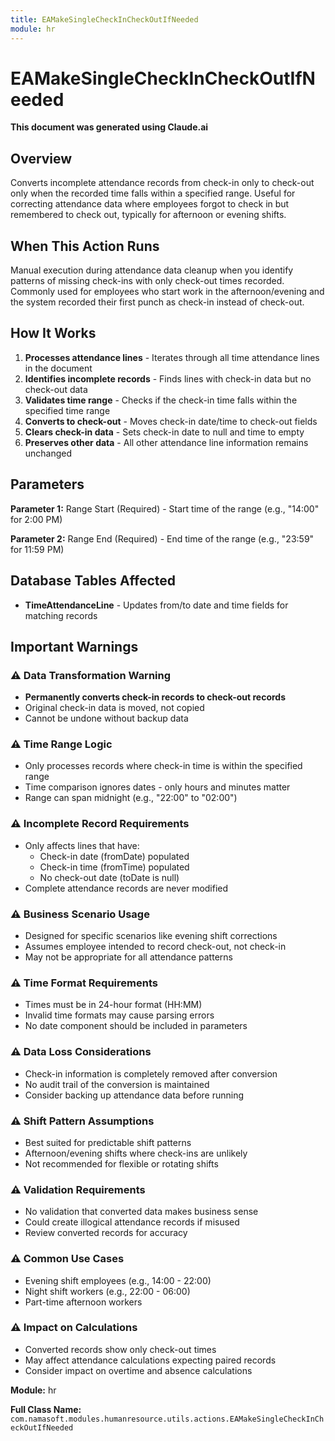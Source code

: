 ```yaml
---
title: EAMakeSingleCheckInCheckOutIfNeeded
module: hr
---
```



<div class='entity-flows'>

# EAMakeSingleCheckInCheckOutIfNeeded

**This document was generated using Claude.ai**

## Overview

Converts incomplete attendance records from check-in only to check-out only when the recorded time falls within a specified range. Useful for correcting attendance data where employees forgot to check in but remembered to check out, typically for afternoon or evening shifts.

## When This Action Runs

Manual execution during attendance data cleanup when you identify patterns of missing check-ins with only check-out times recorded. Commonly used for employees who start work in the afternoon/evening and the system recorded their first punch as check-in instead of check-out.

## How It Works

1. **Processes attendance lines** - Iterates through all time attendance lines in the document
2. **Identifies incomplete records** - Finds lines with check-in data but no check-out data
3. **Validates time range** - Checks if the check-in time falls within the specified time range
4. **Converts to check-out** - Moves check-in date/time to check-out fields
5. **Clears check-in data** - Sets check-in date to null and time to empty
6. **Preserves other data** - All other attendance line information remains unchanged

## Parameters

**Parameter 1:** Range Start (Required) - Start time of the range (e.g., "14:00" for 2:00 PM)

**Parameter 2:** Range End (Required) - End time of the range (e.g., "23:59" for 11:59 PM)

## Database Tables Affected

- **TimeAttendanceLine** - Updates from/to date and time fields for matching records

## Important Warnings

### ⚠️ Data Transformation Warning
- **Permanently converts check-in records to check-out records**
- Original check-in data is moved, not copied
- Cannot be undone without backup data

### ⚠️ Time Range Logic
- Only processes records where check-in time is within the specified range
- Time comparison ignores dates - only hours and minutes matter
- Range can span midnight (e.g., "22:00" to "02:00")

### ⚠️ Incomplete Record Requirements
- Only affects lines that have:
  - Check-in date (fromDate) populated
  - Check-in time (fromTime) populated
  - No check-out date (toDate is null)
- Complete attendance records are never modified

### ⚠️ Business Scenario Usage
- Designed for specific scenarios like evening shift corrections
- Assumes employee intended to record check-out, not check-in
- May not be appropriate for all attendance patterns

### ⚠️ Time Format Requirements
- Times must be in 24-hour format (HH:MM)
- Invalid time formats may cause parsing errors
- No date component should be included in parameters

### ⚠️ Data Loss Considerations
- Check-in information is completely removed after conversion
- No audit trail of the conversion is maintained
- Consider backing up attendance data before running

### ⚠️ Shift Pattern Assumptions
- Best suited for predictable shift patterns
- Afternoon/evening shifts where check-ins are unlikely
- Not recommended for flexible or rotating shifts

### ⚠️ Validation Requirements
- No validation that converted data makes business sense
- Could create illogical attendance records if misused
- Review converted records for accuracy

### ⚠️ Common Use Cases
- Evening shift employees (e.g., 14:00 - 22:00)
- Night shift workers (e.g., 22:00 - 06:00)
- Part-time afternoon workers

### ⚠️ Impact on Calculations
- Converted records show only check-out times
- May affect attendance calculations expecting paired records
- Consider impact on overtime and absence calculations

**Module:** hr

**Full Class Name:** `com.namasoft.modules.humanresource.utils.actions.EAMakeSingleCheckInCheckOutIfNeeded`


</div>